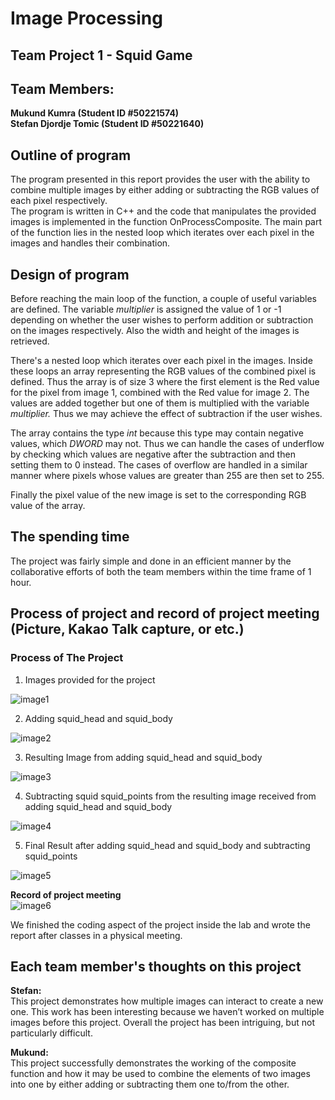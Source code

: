 # **Image Processing**  
## **Team Project 1 \- Squid Game**

## **Team Members:**  
**Mukund Kumra (Student ID \#50221574)**  
**Stefan Djordje Tomic (Student ID \#50221640)**

## **Outline of program**  
The program presented in this report provides the user with the ability to combine multiple images by either adding or subtracting the RGB values of each pixel respectively.   
The program is written in C++ and the code that manipulates the provided images is implemented in the function OnProcessComposite. The main part of the function lies in the nested loop which iterates over each pixel in the images and handles their combination. 

## **Design of program**  
Before reaching the main loop of the function, a couple of useful variables are defined. The variable *multiplier* is assigned the value of 1 or \-1 depending on whether the user wishes to perform addition or subtraction on the images respectively. Also the width and height of the images is retrieved. 

There's a nested loop which iterates over each pixel in the images. Inside these loops an array representing the RGB values of the combined pixel is defined. Thus the array is of size 3 where the first element is the Red value for the pixel from image 1, combined with the Red value for image 2\. The values are added together but one of them is multiplied with the variable *multiplier.* Thus we may achieve the effect of subtraction if the user wishes.

The array contains the type *int* because this type may contain negative values, which *DWORD* may not. Thus we can handle the cases of underflow by checking which values are negative after the subtraction and then setting them to 0 instead. The cases of overflow are handled in a similar manner where pixels whose values are greater than 255 are then set to 255\. 

Finally the pixel value of the new image is set to the corresponding RGB value of the array. 

## **The spending time**  
The project was fairly simple and done in an efficient manner by the collaborative efforts of both the team members within the time frame of 1 hour.  
 

## **Process of project and record of project meeting (Picture, Kakao Talk capture, or etc.)**

### Process of The Project

1) Images provided for the project

![image1](./img/image1.png)

2) Adding squid\_head and squid\_body

![image2](./img/image2.png)

3) Resulting Image from adding squid\_head and squid\_body

![image3](./img/image3.png)

4) Subtracting squid squid\_points from the resulting image  received from adding squid\_head and squid\_body

![image4](./img/image4.png)

5) Final Result after adding squid\_head and squid\_body and subtracting squid\_points

![image5](./img/image5.png)

**Record of project meeting**  
![image6](./img/image6.jpg)

We finished the coding aspect of the project inside the lab and wrote the report after classes in a physical meeting. 

## **Each team member's thoughts on this project**

**Stefan:**  
This project demonstrates how multiple images can interact to create a new one. This work has been interesting because we haven’t worked on multiple images before this project. Overall the project has been intriguing, but not particularly difficult. 

**Mukund:**  
This project successfully demonstrates the working of the composite function and how it may be used to combine the elements of two images into one by either adding or subtracting them one to/from the other.
